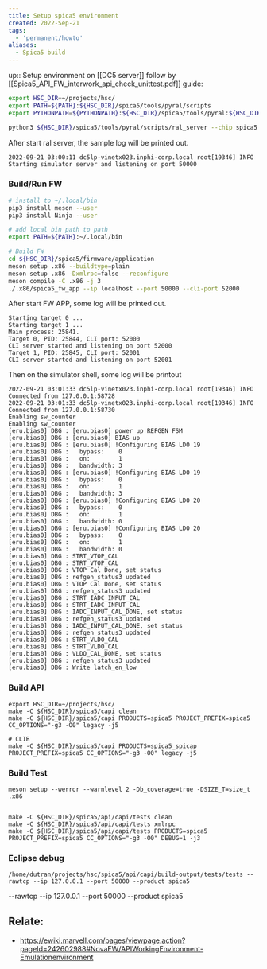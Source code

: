 ```yaml
---
title: Setup spica5 environment
created: 2022-Sep-21
tags:
  - 'permanent/howto'
aliases:
  - Spica5 build
---
```

up::
Setup environment on [[DC5 server]] follow by [[Spica5_API_FW_interwork_api_check_unittest.pdf]] guide:

```bash
export HSC_DIR=~/projects/hsc/
export PATH=${PATH}:${HSC_DIR}/spica5/tools/pyral/scripts
export PYTHONPATH=${PYTHONPATH}:${HSC_DIR}/spica5/tools/pyral:${HSC_DIR}/spica5/tools/simulators

python3 ${HSC_DIR}/spica5/tools/pyral/scripts/ral_server --chip spica5 --port 50000 simulator
```

After start ral server, the sample log will be printed out.
```
2022-09-21 03:00:11 dc5lp-vinetx023.inphi-corp.local root[19346] INFO Starting simulator server and listening on port 50000
```

### Build/Run FW
```bash
# install to ~/.local/bin
pip3 install meson --user
pip3 install Ninja --user

# add local bin path to path
export PATH=${PATH}:~/.local/bin

# Build FW
cd ${HSC_DIR}/spica5/firmware/application
meson setup .x86 --buildtype=plain
meson setup .x86 -Dxmlrpc=false --reconfigure
meson compile -C .x86 -j 3
./.x86/spica5_fw_app --ip localhost --port 50000 --cli-port 52000
```

After start FW APP, some log will be printed out.
```
Starting target 0 ...
Starting target 1 ...
Main process: 25841.
Target 0, PID: 25844, CLI port: 52000
CLI server started and listening on port 52000
Target 1, PID: 25845, CLI port: 52001
CLI server started and listening on port 52001
```

Then on the simulator shell, some log will be printout 
```
2022-09-21 03:01:33 dc5lp-vinetx023.inphi-corp.local root[19346] INFO Connected from 127.0.0.1:58728
2022-09-21 03:01:33 dc5lp-vinetx023.inphi-corp.local root[19346] INFO Connected from 127.0.0.1:58730
Enabling sw_counter
Enabling sw_counter
[eru.bias0] DBG : [eru.bias0] power up REFGEN FSM
[eru.bias0] DBG : [eru.bias0] BIAS up
[eru.bias0] DBG : [eru.bias0] !Configuring BIAS LDO 19
[eru.bias0] DBG :   bypass:    0
[eru.bias0] DBG :   on:        1
[eru.bias0] DBG :   bandwidth: 3
[eru.bias0] DBG : [eru.bias0] !Configuring BIAS LDO 19
[eru.bias0] DBG :   bypass:    0
[eru.bias0] DBG :   on:        1
[eru.bias0] DBG :   bandwidth: 3
[eru.bias0] DBG : [eru.bias0] !Configuring BIAS LDO 20
[eru.bias0] DBG :   bypass:    0
[eru.bias0] DBG :   on:        1
[eru.bias0] DBG :   bandwidth: 0
[eru.bias0] DBG : [eru.bias0] !Configuring BIAS LDO 20
[eru.bias0] DBG :   bypass:    0
[eru.bias0] DBG :   on:        1
[eru.bias0] DBG :   bandwidth: 0
[eru.bias0] DBG : STRT_VTOP_CAL
[eru.bias0] DBG : STRT_VTOP_CAL
[eru.bias0] DBG : VTOP Cal Done, set status
[eru.bias0] DBG : refgen_status3 updated
[eru.bias0] DBG : VTOP Cal Done, set status
[eru.bias0] DBG : refgen_status3 updated
[eru.bias0] DBG : STRT_IADC_INPUT_CAL
[eru.bias0] DBG : STRT_IADC_INPUT_CAL
[eru.bias0] DBG : IADC_INPUT_CAL_DONE, set status
[eru.bias0] DBG : refgen_status3 updated
[eru.bias0] DBG : IADC_INPUT_CAL_DONE, set status
[eru.bias0] DBG : refgen_status3 updated
[eru.bias0] DBG : STRT_VLDO_CAL
[eru.bias0] DBG : STRT_VLDO_CAL
[eru.bias0] DBG : VLDO_CAL_DONE, set status
[eru.bias0] DBG : refgen_status3 updated
[eru.bias0] DBG : Write latch_en_low
```

### Build API
```shell
export HSC_DIR=~/projects/hsc/
make -C ${HSC_DIR}/spica5/capi clean
make -C ${HSC_DIR}/spica5/capi PRODUCTS=spica5 PROJECT_PREFIX=spica5 CC_OPTIONS="-g3 -O0" legacy -j5

# CLIB
make -C ${HSC_DIR}/spica5/capi PRODUCTS=spica5_spicap PROJECT_PREFIX=spica5 CC_OPTIONS="-g3 -O0" legacy -j5
```
### Build Test

```shell
meson setup --werror --warnlevel 2 -Db_coverage=true -DSIZE_T=size_t .x86


make -C ${HSC_DIR}/spica5/api/capi/tests clean
make -C ${HSC_DIR}/spica5/api/capi/tests xmlrpc
make -C ${HSC_DIR}/spica5/api/capi/tests PRODUCTS=spica5 PROJECT_PREFIX=spica5 CC_OPTIONS="-g3 -O0" DEBUG=1 -j3
```


### Eclipse debug
```shell
/home/dutran/projects/hsc/spica5/api/capi/build-output/tests/tests --rawtcp --ip 127.0.0.1 --port 50000 --product spica5
```

--rawtcp --ip 127.0.0.1 --port 50000 --product spica5



## Relate:
- https://ewiki.marvell.com/pages/viewpage.action?pageId=242602988#NovaFW/APIWorkingEnvironment-Emulationenvironment